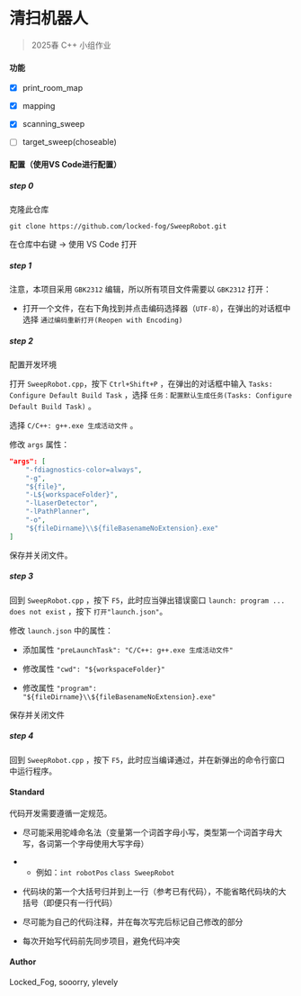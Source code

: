 # 清扫机器人

> 2025春 C++ 小组作业

#### 功能

- [x] print_room_map

- [x] mapping

- [x] scanning_sweep

- [ ] target_sweep(choseable)

#### 配置（使用VS Code进行配置）

##### step 0

克隆此仓库

```git bash
git clone https://github.com/locked-fog/SweepRobot.git
```

在仓库中右键 -> 使用 VS Code 打开

##### step 1

注意，本项目采用 `GBK2312` 编辑，所以所有项目文件需要以 `GBK2312` 打开：

- 打开一个文件，在右下角找到并点击编码选择器（`UTF-8`），在弹出的对话框中选择 `通过编码重新打开(Reopen with Encoding)` 

##### step 2

配置开发环境

打开 `SweepRobot.cpp`，按下 `Ctrl+Shift+P` ，在弹出的对话框中输入 `Tasks: Configure Default Build Task` ，选择 `任务：配置默认生成任务(Tasks: Configure Default Build Task)` 。

选择 `C/C++: g++.exe 生成活动文件` 。

修改 `args` 属性：

```json
"args": [
    "-fdiagnostics-color=always",
    "-g",
    "${file}",
    "-L${workspaceFolder}",
    "-lLaserDetector",
    "-lPathPlanner",
    "-o",
    "${fileDirname}\\${fileBasenameNoExtension}.exe"
]
```

保存并关闭文件。

##### step 3

回到 `SweepRobot.cpp` ，按下 `F5`，此时应当弹出错误窗口 `launch: program ... does not exist` ，按下 `打开"launch.json"`。

修改 `launch.json` 中的属性：

- 添加属性 `"preLaunchTask": "C/C++: g++.exe 生成活动文件"`

- 修改属性 `"cwd": "${workspaceFolder}"`

- 修改属性 `"program": "${fileDirname}\\${fileBasenameNoExtension}.exe"`

保存并关闭文件

##### step 4

回到 `SweepRobot.cpp` ，按下 `F5`，此时应当编译通过，并在新弹出的命令行窗口中运行程序。

#### Standard

代码开发需要遵循一定规范。

- 尽可能采用驼峰命名法（变量第一个词首字母小写，类型第一个词首字母大写，各词第一个字母使用大写字母）
- - 例如：`int robotPos` `class SweepRobot`

- 代码块的第一个大括号归并到上一行（参考已有代码），不能省略代码块的大括号（即便只有一行代码）

- 尽可能为自己的代码注释，并在每次写完后标记自己修改的部分

- 每次开始写代码前先同步项目，避免代码冲突

#### Author

Locked_Fog, sooorry, ylevely
